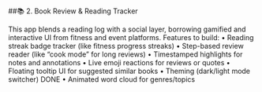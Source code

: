 ##📚 2. Book Review & Reading Tracker

This app blends a reading log with a social layer, borrowing gamified and interactive UI from fitness and event platforms.
Features to build:
•	Reading streak badge tracker (like fitness progress streaks)
•	Step-based review reader (like “cook mode” for long reviews)
•	Timestamped highlights for notes and annotations
•	Live emoji reactions for reviews or quotes
•	Floating tooltip UI for suggested similar books
•	Theming (dark/light mode switcher) DONE
•	Animated word cloud for genres/topics